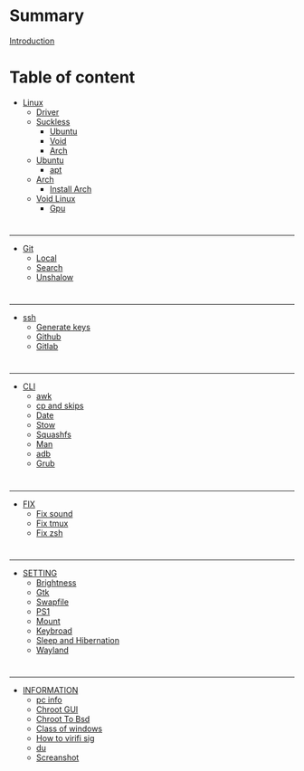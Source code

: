 # Summary
[Introduction](./README.md)
# Table of content
- [Linux](./README.md)
    - [Driver](./driver.md)
    - [Suckless](./suckless.md)
        - [Ubuntu](./suckless-ubu.md)
        - [Void](./suckless-void.md)
        - [Arch](./suckless-arch.md)
    - [Ubuntu](./ubuntu/README.md)
        - [apt](./ubuntu/apt.md)
    - [Arch](./arch/README.md)
        - [Install Arch](./arch/arch-scratch.md)
    - [Void Linux](./void/README.md)
        - [Gpu](./void/gpu.md)
#
---
- [Git](./git/README.md)
	- [Local](./git/local.md)
	- [Search](./git/search.md)
	- [Unshalow](./git/unshalow.md)
#
---
- [ssh](./ssh/README.md)
    - [Generate keys](./ssh/keys.md)
    - [Github](./ssh/github.md)
    - [Gitlab](./ssh/gitlab.md)
#
---
- [CLI](./cli/README.md)
    - [awk](./cli/awk.md)
    - [cp and skips](./cli/cp.md)
    - [Date](./cli/date.md)
    - [Stow](./cli/stow.md)
    - [Squashfs](./cli/squashfs.md)
    - [Man](./cli/man.md)
    - [adb](./cli/adb.md)
    - [Grub](./cli/grub.md)
#
---
- [FIX](./fix/README.md) 
    - [Fix sound](./fix/fix-sound.md)
    - [Fix tmux](./fix/fix-tmux.md)
    - [Fix zsh](./fix/fix-zsh.md)
#
---
- [SETTING](./setting/README.md)
    - [Brightness](./setting/brightness.md)
    - [Gtk](./setting/gtk.md)
    - [Swapfile](./setting/swapfile.md)
    - [PS1](./setting/PS1.md)
    - [Mount](./setting/mount.md)
    - [Keybroad](./setting/keybroad.md)
    - [Sleep and Hibernation](./setting/sleep.md)
    - [Wayland](./setting/wayland.md)
#
---
- [INFORMATION](./information/README.md)
    - [pc info](./information/info.md)
    - [Chroot GUI](./information/chroot_GUI.md)
    - [Chroot To Bsd](./information/chroot_ToBsd.md)
    - [Class of windows](./information/class-windows.md)
    - [How to virifi sig](./information/how-to-virifi.sig.md)
    - [du](./information/du-h.md)
    - [Screanshot](./information/screanshot.md)
